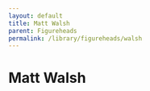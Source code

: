 ```yaml
---
layout: default
title: Matt Walsh
parent: Figureheads
permalink: /library/figureheads/walsh
---
```


# Matt Walsh
